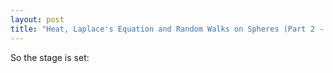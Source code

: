 ```yaml
---
layout: post
title: "Heat, Laplace's Equation and Random Walks on Spheres (Part 2 - the algorithm)"
---
```


So the stage is set: 
